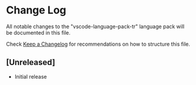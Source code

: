 # Change Log
All notable changes to the "vscode-language-pack-tr" language pack will be documented in this file.

Check [Keep a Changelog](http://keepachangelog.com/) for recommendations on how to structure this file.

## [Unreleased]
- Initial release
